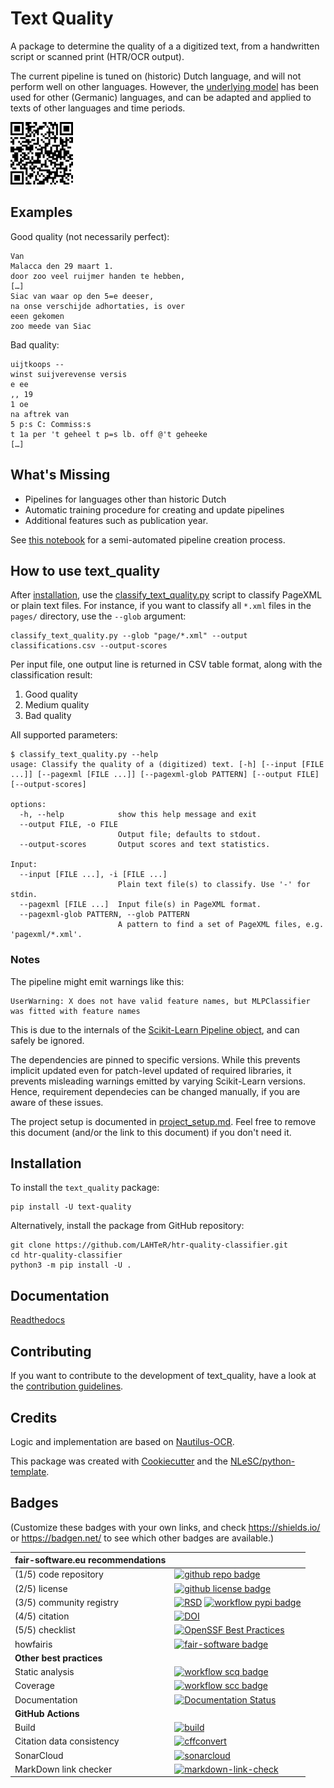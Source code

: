# Text Quality

A package to determine the quality of a a digitized text, from a handwritten script or scanned print (HTR/OCR output).

The current pipeline is tuned on (historic) Dutch language, and will not perform well on other languages.
However, the [underlying model](https://jdmdh.episciences.org/10239) has been used for other (Germanic) languages, and can be adapted and applied to texts of other languages and time periods.

<img src="./qrcode.svg" width=100 height=100>

## Examples

Good quality (not necessarily perfect):

```
Van
Malacca den 29 maart 1.
door zoo veel ruijmer handen te hebben,
[…]
Siac van waar op den 5=e deeser,
na onse verschijde adhortaties, is over
eeen gekomen
zoo meede van Siac
```

Bad quality:

```
uijtkoops --
winst suijverevense versis
e ee
,, 19
1 oe
na aftrek van
5 p:s C: Commiss:s
t 1a per 't geheel t p=s lb. off @'t geheeke
[…]
```

## What's Missing

- Pipelines for languages other than historic Dutch
- Automatic training procedure for creating and update pipelines
- Additional features such as publication year.

See [this notebook](notebooks/quality.ipynb) for a semi-automated pipeline creation process.

## How to use text_quality

After [installation](#installation), use the [classify_text_quality.py](scripts/classify_text_quality.py) script to classify PageXML or plain text files.
For instance, if you want to classify all `*.xml` files in the `pages/` directory, use the `--glob` argument:

```shell
classify_text_quality.py --glob "page/*.xml" --output classifications.csv --output-scores
```

Per input file, one output line is returned in CSV table format, along with the classification result:

1. Good quality
2. Medium quality
3. Bad quality

All supported parameters:

```console
$ classify_text_quality.py --help
usage: Classify the quality of a (digitized) text. [-h] [--input [FILE ...]] [--pagexml [FILE ...]] [--pagexml-glob PATTERN] [--output FILE] [--output-scores]

options:
  -h, --help            show this help message and exit
  --output FILE, -o FILE
                        Output file; defaults to stdout.
  --output-scores       Output scores and text statistics.

Input:
  --input [FILE ...], -i [FILE ...]
                        Plain text file(s) to classify. Use '-' for stdin.
  --pagexml [FILE ...]  Input file(s) in PageXML format.
  --pagexml-glob PATTERN, --glob PATTERN
                        A pattern to find a set of PageXML files, e.g. 'pagexml/*.xml'.
```

### Notes

The pipeline might emit warnings like this:

```console
UserWarning: X does not have valid feature names, but MLPClassifier was fitted with feature names
```

This is due to the internals of the [Scikit-Learn Pipeline object](https://scikit-learn.org/stable/modules/generated/sklearn.pipeline.Pipeline.html), and can safely be ignored.

The dependencies are pinned to specific versions.
While this prevents implicit updated even for patch-level updated of required libraries, it prevents misleading warnings emitted by varying Scikit-Learn versions.
Hence, requirement dependecies can be changed manually, if you are aware of these issues.

The project setup is documented in [project_setup.md](project_setup.md). Feel free to remove this document (and/or the link to this document) if you don't need it.

## Installation

To install the `text_quality` package:

```shell
pip install -U text-quality
```

Alternatively, install the package from GitHub repository:

```shell
git clone https://github.com/LAHTeR/htr-quality-classifier.git
cd htr-quality-classifier
python3 -m pip install -U .
```

## Documentation

[Readthedocs](https://htr-quality-classifier.readthedocs.io/en/latest/)

## Contributing

If you want to contribute to the development of text_quality,
have a look at the [contribution guidelines](CONTRIBUTING.md).

## Credits

Logic and implementation are based on [Nautilus-OCR](https://github.com/natliblux/nautilusocr).

This package was created with [Cookiecutter](https://github.com/audreyr/cookiecutter) and the [NLeSC/python-template](https://github.com/NLeSC/python-template).

## Badges

(Customize these badges with your own links, and check <https://shields.io/> or <https://badgen.net/> to see which other badges are available.)

| fair-software.eu recommendations | |
| :-- | :--  |
| (1/5) code repository              | [![github repo badge](https://img.shields.io/badge/github-repo-000.svg?logo=github&labelColor=gray&color=blue)](https://github.com/laHTeR/htr-quality-classifier) |
| (2/5) license                      | [![github license badge](https://img.shields.io/github/license/laHTeR/htr-quality-classifier)](https://github.com/laHTeR/htr-quality-classifier) |
| (3/5) community registry           | [![RSD](https://img.shields.io/badge/rsd-text_quality-00a3e3.svg)](https://research-software-directory.org/projects/lahter) [![workflow pypi badge](https://img.shields.io/pypi/v/text_quality.svg?colorB=blue)](https://pypi.python.org/project/text_quality/) |
| (4/5) citation                     | [![DOI](https://zenodo.org/badge/DOI/10.5281/zenodo.8190017.svg)](https://doi.org/10.5281/zenodo.8190017) |
| (5/5) checklist                    | [![OpenSSF Best Practices](https://bestpractices.coreinfrastructure.org/projects/7672/badge)](https://bestpractices.coreinfrastructure.org/projects/7672) |
| howfairis                          | [![fair-software badge](https://img.shields.io/badge/fair--software.eu-%E2%97%8F%20%20%E2%97%8F%20%20%E2%97%8F%20%20%E2%97%8F%20%20%E2%97%8B-yellow)](https://fair-software.eu) |
| **Other best practices**           | &nbsp; |
| Static analysis                    | [![workflow scq badge](https://sonarcloud.io/api/project_badges/measure?project=LAHTeR_htr-quality-classifier&metric=alert_status)](https://sonarcloud.io/dashboard?id=LAHTeR_htr-quality-classifier) |
| Coverage                           | [![workflow scc badge](https://sonarcloud.io/api/project_badges/measure?project=LAHTeR_htr-quality-classifier&metric=coverage)](https://sonarcloud.io/dashboard?id=LAHTeR_htr-quality-classifier) |
| Documentation                      | [![Documentation Status](https://readthedocs.org/projects/htr-quality-classifier/badge/?version=latest)](https://htr-quality-classifier.readthedocs.io/en/latest/?badge=latest) |
| **GitHub Actions**                 | &nbsp; |
| Build                              | [![build](https://github.com/laHTeR/htr-quality-classifier/actions/workflows/build.yml/badge.svg)](https://github.com/laHTeR/htr-quality-classifier/actions/workflows/build.yml) |
| Citation data consistency               | [![cffconvert](https://github.com/laHTeR/htr-quality-classifier/actions/workflows/cffconvert.yml/badge.svg)](https://github.com/laHTeR/htr-quality-classifier/actions/workflows/cffconvert.yml) |
| SonarCloud                         | [![sonarcloud](https://github.com/laHTeR/htr-quality-classifier/actions/workflows/sonarcloud.yml/badge.svg)](https://github.com/laHTeR/htr-quality-classifier/actions/workflows/sonarcloud.yml) |
| MarkDown link checker              | [![markdown-link-check](https://github.com/laHTeR/htr-quality-classifier/actions/workflows/markdown-link-check.yml/badge.svg)](https://github.com/laHTeR/htr-quality-classifier/actions/workflows/markdown-link-check.yml) |
